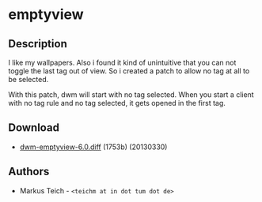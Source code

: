 emptyview
=========

Description
-----------
I like my wallpapers. Also i found it kind of unintuitive that you can not
toggle the last tag out of view. So i created a patch to allow no tag at all to
be selected.

With this patch, dwm will start with no tag selected. When you start a client
with no tag rule and no tag selected, it gets opened in the first tag.

Download
--------
* [dwm-emptyview-6.0.diff](dwm-emptyview-6.0.diff) (1753b) (20130330)

Authors
-------
* Markus Teich - `<teichm at in dot tum dot de>`

